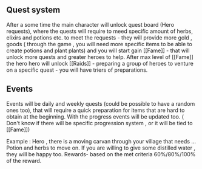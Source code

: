 ## Quest system 

After a some time the main character will unlock quest board (Hero requests), where the quests will require to meed specific amount of herbs, elixirs and potions etc. to meet the requests - they will provide more gold , goods ( through  the game , you will need more specific items to be able to create potions and plant plants) and you will start gain [[Fame]] - that will unlock more quests and greater heroes to help. After max level of [[Fame]] the hero hero will unlock [[Raids]] - preparing a group of heroes to venture on a specific quest - you will have triers of preparations. 


## Events 

Events will be daily and weekly quests (could be possible to have a random ones too), that will require a quick preparation for items that are hard to obtain at the beginning. With the progress events will be updated too. ( Don't know if there will be specific progression system , or it will be tied to [[Fame]])

Example : Hero , there is a moving carvan through your village that needs ... Potion and herbs to move on. If you are willing to give some distilled water , they will be happy too. Rewards- based on the met criteria 60%/80%/100% of the reward. 



